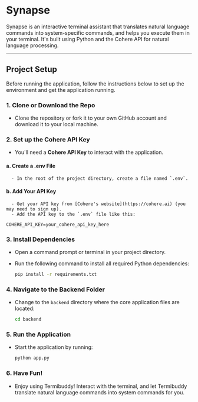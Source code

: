 # Synapse

Synapse is an interactive terminal assistant that translates natural language commands into system-specific commands, and helps you execute them in your terminal. It's built using Python and the Cohere API for natural language processing.

---

## Project Setup

Before running the application, follow the instructions below to set up the environment and get the application running.

### 1. **Clone or Download the Repo**
   - Clone the repository or fork it to your own GitHub account and download it to your local machine.

### 2. **Set up the Cohere API Key**

   - You'll need a **Cohere API Key** to interact with the application.

   #### a. **Create a .env File**
      - In the root of the project directory, create a file named `.env`.

   #### b. **Add Your API Key**
      - Get your API key from [Cohere's website](https://cohere.ai) (you may need to sign up).
      - Add the API key to the `.env` file like this:

   ```env
   COHERE_API_KEY=your_cohere_api_key_here
  ```


### 3. **Install Dependencies**
   - Open a command prompt or terminal in your project directory.
   - Run the following command to install all required Python dependencies:

     ```bash
     pip install -r requirements.txt
     ```

### 4. **Navigate to the Backend Folder**
   - Change to the `backend` directory where the core application files are located:

     ```bash
     cd backend
     ```

### 5. **Run the Application**
   - Start the application by running:

     ```bash
     python app.py
     ```

### 6. **Have Fun!**
   - Enjoy using Termibuddy! Interact with the terminal, and let Termibuddy translate natural language commands into system commands for you.
